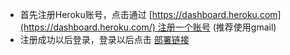 
- 首先注册Heroku账号，点击通过 [https://dashboard.heroku.com](https://dashboard.heroku.com/) 注册一个账号 (推荐使用gmail)
- 注册成功以后登录，登录以后点击 [部署链接](https://dashboard.heroku.com/new?template=https://github.com/zhuwen/mypro)
